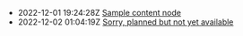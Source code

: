 * 2022-12-01 19:24:28Z [Sample content node](../2)
* 2022-12-02 01:04:19Z [Sorry, planned but not yet available](../0)
